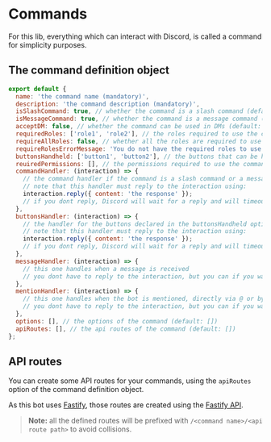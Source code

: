 # Commands

For this lib, everything which can interact with Discord, is called a command for simplicity purposes.

## The command definition object

```javascript
export default {
  name: 'the command name (mandatory)',
  description: 'the command description (mandatory)',
  isSlashCommand: true, // whether the command is a slash command (default: true)
  isMessageCommand: true, // whether the command is a message command (default: true)
  acceptDM: false, // whether the command can be used in DMs (default: false)
  requiredRoles: ['role1', 'role2'], // the roles required to use the command (default: [])
  requireAllRoles: false, // whether all the roles are required to use the command (default: false)
  requireRolesErrorMessage: 'You do not have the required roles to use this command', // the error message to send when the user does not have the required roles (default: 'You do not have the required roles to use this command')
  buttonsHandheld: ['button1', 'button2'], // the buttons that can be handheld by this command (default: [])
  reuiredPermissions: [], // the permissions required to use the command (default: [])
  commandHandler: (interaction) => {
    // the command handler if the command is a slash command or a message command
    // note that this handler must reply to the interaction using:
    interaction.reply({ content: 'the response' });
    // if you dont reply, Discord will wait for a reply and will timeout, displaying an error.
  },
  buttonsHandler: (interaction) => {
    // the handler for the buttons declared in the buttonsHandheld option
    // note that this handler must reply to the interaction using:
    interaction.reply({ content: 'the response' });
    // if you dont reply, Discord will wait for a reply and will timeout, displaying an error.
  },
  messageHandler: (interaction) => {
    // this one handles when a message is received
    // you dont have to reply to the interaction, but you can if you want to
  },
  mentionHandler: (interaction) => {
    // this one handles when the bot is mentioned, directly via @ or by using its nickname
    // you dont have to reply to the interaction, but you can if you want to
  },
  options: [], // the options of the command (default: [])
  apiRoutes: [], // the api routes of the command (default: [])
};
```

## API routes

You can create some API routes for your commands, using the `apiRoutes` option of the command definition object.

As this bot uses [Fastify](https://www.fastify.io/), those routes are created using the [Fastify API](https://www.fastify.io/docs/latest/Routes/).

> **Note:** all the defined routes will be prefixed with `/<command name>/<api route path>` to avoid collisions.
